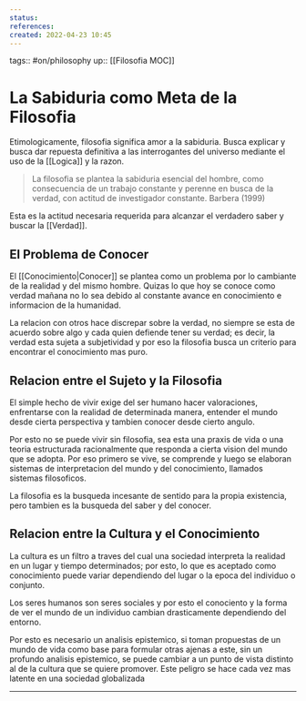 ```yaml
---
status:
references:
created: 2022-04-23 10:45
---
```

tags:: #on/philosophy
up:: [[Filosofia MOC]]
# La Sabiduria como Meta de la Filosofia
Etimologicamente, filosofia significa amor a la sabiduria. Busca explicar y busca dar repuesta definitiva a las interrogantes del universo mediante el uso de la [[Logica]] y la razon.

> La filosofia se plantea la sabiduria esencial del hombre, como consecuencia de un trabajo constante y perenne en busca de la verdad, con actitud de investigador constante. Barbera (1999)

Esta es la actitud necesaria requerida para alcanzar el verdadero saber y buscar la [[Verdad]].

## El Problema de Conocer
El [[Conocimiento|Conocer]] se plantea como un problema por lo cambiante de la realidad y del mismo hombre. Quizas lo que hoy se conoce como verdad mañana no lo sea debido al constante avance en conocimiento e informacion de la humanidad.

La relacion con otros hace discrepar sobre la verdad, no siempre se esta de acuerdo sobre algo y cada quien defiende tener su verdad; es decir, la verdad esta sujeta a subjetividad y por eso la filosofia busca un criterio para encontrar el conocimiento mas puro.

## Relacion entre el Sujeto y la Filosofia
El simple hecho de vivir exige del ser humano hacer valoraciones, enfrentarse con la realidad de determinada manera, entender el mundo desde cierta perspectiva y tambien conocer desde cierto angulo.

Por esto no se puede vivir sin filosofia, sea esta una praxis de vida o una teoria estructurada racionalmente que responda a cierta vision del mundo que se adopta. Por eso primero se vive, se comprende y luego se elaboran sistemas de interpretacion del mundo y del conocimiento, llamados sistemas filosoficos. 

La filosofia es la busqueda incesante de sentido para la propia existencia, pero tambien es la busqueda del saber y del conocer.

## Relacion entre la Cultura y el Conocimiento
 La cultura es un filtro a traves del cual una sociedad interpreta la realidad en un lugar y tiempo determinados; por esto, lo que es aceptado como conocimiento puede variar dependiendo del lugar o la epoca del individuo o conjunto.
 
 Los seres humanos son seres sociales y por esto el conociento y la forma de ver el mundo de un individuo cambian drasticamente dependiendo del entorno.
 
 Por esto es necesario un analisis epistemico, si toman propuestas de un mundo de vida como base para formular otras ajenas a este, sin un profundo analisis epistemico, se puede cambiar a un punto de vista distinto al de la cultura que se quiere promover. Este peligro se hace cada vez mas latente en una sociedad globalizada
___
